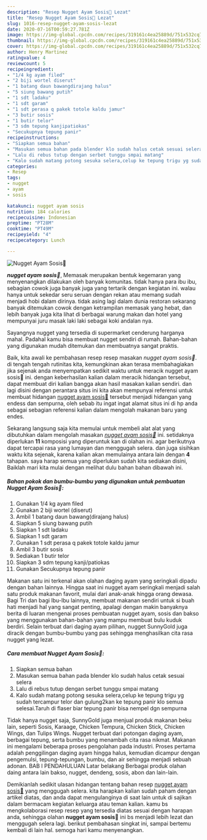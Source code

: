 ```yaml
---
description: "Resep Nugget Ayam Sosis🐥 Lezat"
title: "Resep Nugget Ayam Sosis🐥 Lezat"
slug: 1016-resep-nugget-ayam-sosis-lezat
date: 2020-07-16T00:59:27.781Z
image: https://img-global.cpcdn.com/recipes/319161c4ea25889d/751x532cq70/nugget-ayam-sosis🐥-foto-resep-utama.jpg
thumbnail: https://img-global.cpcdn.com/recipes/319161c4ea25889d/751x532cq70/nugget-ayam-sosis🐥-foto-resep-utama.jpg
cover: https://img-global.cpcdn.com/recipes/319161c4ea25889d/751x532cq70/nugget-ayam-sosis🐥-foto-resep-utama.jpg
author: Henry Martinez
ratingvalue: 4
reviewcount: 5
recipeingredient:
- "1/4 kg ayam filed"
- "2 biji wortel diserut"
- "1 batang daun bawangdirajang halus"
- "5 siung bawang putih"
- "1 sdt ladaku"
- "1 sdt garam"
- "1 sdt perasa q pakek totole kaldu jamur"
- "3 butir sosis"
- "1 butir telor"
- "3 sdm tepung kanjipatiokas"
- "Secukupnya tepung panir"
recipeinstructions:
- "Siapkan semua bahan"
- "Masukan semua bahan pada blender klo sudah halus cetak sesuai selera"
- "Lalu di rebus tutup dengan serbet tunggu smpai matang"
- "Kalo sudah matang potong sesuka selera,celup ke tepung trigu yg sudah tercampur telor dan gulung2kan ke tepung panir klo semua selesai.Taruh di flaser biar tepung panir bisa nempel dgn sempurna"
categories:
- Resep
tags:
- nugget
- ayam
- sosis

katakunci: nugget ayam sosis 
nutrition: 184 calories
recipecuisine: Indonesian
preptime: "PT28M"
cooktime: "PT49M"
recipeyield: "4"
recipecategory: Lunch

---
```



![Nugget Ayam Sosis🐥](https://img-global.cpcdn.com/recipes/319161c4ea25889d/751x532cq70/nugget-ayam-sosis🐥-foto-resep-utama.jpg)

<b><i>nugget ayam sosis🐥</i></b>, Memasak merupakan bentuk kegemaran yang menyenangkan dilakukan oleh banyak komunitas. tidak hanya para ibu ibu, sebagian cowok juga banyak juga yang tertarik dengan kegiatan ini. walau hanya untuk sekedar seru seruan dengan rekan atau memang sudah menjadi hobi dalam dirinya. tidak asing lagi dalam dunia restoran sekarang banyak ditemukan cowok dengan ketrampilan memasak yang hebat, dan lebih banyak juga kita lihat di berbagai warung makan dan hotel yang mempunyai juru masak laki laki sebagai koki andalan nya.

Sayangnya nugget yang tersedia di supermarket cenderung harganya mahal. Padahal kamu bisa membuat nugget sendiri di rumah. Bahan-bahan yang digunakan mudah ditemukan dan membuatnya sangat praktis.

Baik, kita awali ke pembahasan resep resep masakan <i>nugget ayam sosis🐥</i>. di tengah tengah rutinitas kita, kemungkinan akan terasa membahagiakan jika sejenak anda menyempatkan sedikit waktu untuk meracik nugget ayam sosis🐥 ini. dengan keberhasilan kalian dalam meracik hidangan tersebut, dapat membuat diri kalian bangga akan hasil masakan kalian sendiri. dan lagi disini dengan perantara situs ini kita akan mempunyai referensi untuk membuat hidangan <u>nugget ayam sosis🐥</u> tersebut menjadi hidangan yang endess dan sempurna, oleh sebab itu ingat ingat alamat situs ini di hp anda sebagai sebagian referensi kalian dalam mengolah makanan baru yang endes.


Sekarang langsung saja kita memulai untuk membeli alat alat yang dibutuhkan dalam mengolah masakan <u><i>nugget ayam sosis🐥</i></u> ini. setidaknya diperlukan <b>11</b> komposisi yang diperuntuk kan di olahan ini. agar berikutnya dapat tercapai rasa yang lumayan dan menggugah selera. dan juga sisihkan waktu kita sejenak, karena kalian akan memulainya antara lain dengan <b>4</b> tahapan. saya harap semua yang diperlukan sudah kita sediakan disini, Baiklah mari kita mulai dengan melihat dulu bahan bahan dibawah ini.

<!--inarticleads1-->

##### Bahan pokok dan bumbu-bumbu yang digunakan untuk pembuatan Nugget Ayam Sosis🐥:

1. Gunakan 1/4 kg ayam filed
1. Gunakan 2 biji wortel (diserut)
1. Ambil 1 batang daun bawang(dirajang halus)
1. Siapkan 5 siung bawang putih
1. Siapkan 1 sdt ladaku
1. Siapkan 1 sdt garam
1. Gunakan 1 sdt perasa q pakek totole kaldu jamur
1. Ambil 3 butir sosis
1. Sediakan 1 butir telor
1. Siapkan 3 sdm tepung kanji/patiokas
1. Gunakan Secukupnya tepung panir


Makanan satu ini terkenal akan olahan daging ayam yang seringkali dipadu dengan bahan lainnya. Hingga saat ini nugget ayam seringkali menjadi salah satu produk makanan favorit, mulai dari anak-anak hingga orang dewasa. Bagi Tri dan bagi Ibu-Ibu lainnya, membuat makanan sendiri untuk si buah hati menjadi hal yang sangat penting, apalagi dengan makin banyaknya berita di luaran mengenai proses pembuatan nugget ayam, sosis dan bakso yang menggunakan bahan-bahan yang mampu membuat bulu kuduk berdiri. Selain terbuat dari daging ayam pilihan, nugget SunnyGold juga diracik dengan bumbu-bumbu yang pas sehingga menghasilkan cita rasa nugget yang lezat. 

<!--inarticleads2-->

##### Cara membuat Nugget Ayam Sosis🐥:

1. Siapkan semua bahan
1. Masukan semua bahan pada blender klo sudah halus cetak sesuai selera
1. Lalu di rebus tutup dengan serbet tunggu smpai matang
1. Kalo sudah matang potong sesuka selera,celup ke tepung trigu yg sudah tercampur telor dan gulung2kan ke tepung panir klo semua selesai.Taruh di flaser biar tepung panir bisa nempel dgn sempurna


Tidak hanya nugget saja, SunnyGold juga menjual produk makanan beku lain, seperti Sosis, Karaage, Chicken Tempura, Chicken Stick, Chicken Wings, dan Tulips Wings. Nugget terbuat dari potongan daging ayam, berbagai tepung, serta bumbu yang menambah cita rasa nikmat. Makanan ini mengalami beberapa proses pengolahan pada industri. Proses pertama adalah penggilingan daging ayam hingga halus, kemudian dicampur dengan pengemulsi, tepung-tepungan, bumbu, dan air sehingga menjadi sebuah adonan. BAB I PENDAHULUAN Latar belakang Berbagai produk olahan daing antara lain bakso, nugget, dendeng, sosis, abon dan lain-lain. 

Demikianlah sedikit ulasan hidangan tentang bahan resep <u>nugget ayam sosis🐥</u> yang menggugah selera. kita harapkan kalian sudah paham dengan artikel diatas, dan anda dapat mengulanginya di saat lain untuk di sajikan dalam bermacam kegiatan keluarga atau teman kalian. kamu bs mengkolaborasi resep resep yang tersedia diatas sesuai dengan harapan anda, sehingga olahan <b>nugget ayam sosis🐥</b> ini bs menjadi lebih lezat dan menggugah selera lagi. berikut pembahasan singkat ini, sampai bertemu kembali di lain hal. semoga hari kamu menyenangkan.
